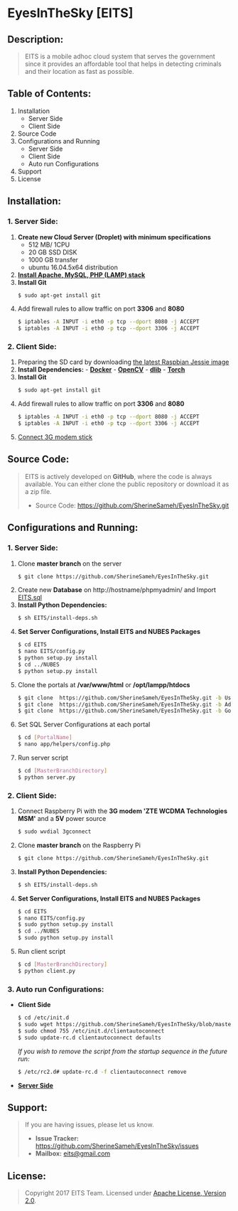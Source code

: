 # EyesInTheSky [EITS]
## Description:
>EITS is a mobile adhoc cloud system that serves the government since it provides an affordable tool that helps in detecting criminals and their location as fast as possible.

## Table of Contents:
1. Installation
      * Server Side
      * Client Side
2. Source Code
3. Configurations and Running
      * Server Side
      * Client Side
      * Auto run Configurations
4. Support
5. License

## Installation:
### 1. Server Side:
1. **Create new Cloud Server (Droplet) with minimum specifications**
    * 512 MB/ 1CPU
    * 20 GB SSD DISK
    * 1000 GB transfer
    * ubuntu 16.04.5x64 distribution
2. [**Install Apache, MySQL, PHP (LAMP) stack**](https://www.digitalocean.com/community/tutorials/how-to-install-linux-apache-mysql-php-lamp-stack-on-ubuntu-16-04)
3. **Install Git**
      ```bash
      $ sudo apt-get install git
      ```
4. Add firewall rules to allow traffic on port **3306** and **8080**
      ```bash
      $ iptables -A INPUT -i eth0 -p tcp --dport 8080 -j ACCEPT
      $ iptables -A INPUT -i eth0 -p tcp --dport 3306 -j ACCEPT
      ```  

### 2. Client Side:
1. Preparing the SD card by downloading [the latest Raspbian Jessie image](https://www.raspberrypi.org/downloads/raspbian/)
2. **Install Dependencies:**
       - **[Docker](https://blog.alexellis.io/getting-started-with-docker-on-raspberry-pi/)**
       - **[OpenCV](http://www.pyimagesearch.com/2015/07/27/installing-opencv-3-0-for-both-python-2-7-and-python-3-on-your-raspberry-pi-2/)**
       - **[dlib](http://www.pyimagesearch.com/2017/03/27/how-to-install-dlib/)**
       - **[Torch](http://torch.ch/docs/getting-started.html#_)**
3. **Install Git**
      ```bash
      $ sudo apt-get install git
      ```
4. Add firewall rules to allow traffic on port **3306** and **8080**
      ```bash
      $ iptables -A INPUT -i eth0 -p tcp --dport 8080 -j ACCEPT
      $ iptables -A INPUT -i eth0 -p tcp --dport 3306 -j ACCEPT
      ```  
5. [Connect 3G modem stick](https://www.thefanclub.co.za/how-to/how-setup-usb-3g-modem-raspberry-pi-using-usbmodeswitch-and-wvdial)

## Source Code:
>EITS is actively developed on **GitHub**, where the code is always available.
You can either clone the public repository or download it as a zip file.
> - Source Code: https://github.com/SherineSameh/EyesInTheSky.git

## Configurations and Running:
### 1. Server Side:
1. Clone **master branch** on the server
    ```bash
    $ git clone https://github.com/SherineSameh/EyesInTheSky.git
    ```
2. Create new **Database** on http://hostname/phpmyadmin/ and Import [EITS.sql](https://github.com/SherineSameh/EyesInTheSky/blob/master/EITS.sql)
3. **Install Python Dependencies:**
    ```bash
    $ sh EITS/install-deps.sh
    ```
4. **Set Server Configurations, Install EITS and NUBES Packages**
    ```bash
    $ cd EITS
    $ nano EITS/config.py
    $ python setup.py install
    $ cd ../NUBES
    $ python setup.py install
    ```
5. Clone the portals at **/var/www/html** or **/opt/lampp/htdocs**
    ```bash
    $ git clone  https://github.com/SherineSameh/EyesInTheSky.git -b Users
    $ git clone  https://github.com/SherineSameh/EyesInTheSky.git -b Administration
    $ git clone  https://github.com/SherineSameh/EyesInTheSky.git -b Government
    ```
6. Set SQL Server Configurations at each portal
    ```bash
    $ cd [PortalName]
    $ nano app/helpers/config.php
    ```
7. Run server script
    ```bash
    $ cd [MasterBranchDirectory]
    $ python server.py
    ```
### 2. Client Side:
1. Connect Raspberry Pi with the **3G modem 'ZTE WCDMA Technologies MSM'** and a **5V** power source
    ```bash
    $ sudo wvdial 3gconnect
    ```
2. Clone **master branch** on the Raspberry Pi
    ```bash
    $ git clone https://github.com/SherineSameh/EyesInTheSky.git
    ```
2. **Install Python Dependencies:**
    ```bash
    $ sh EITS/install-deps.sh
    ```
3. **Set Server Configurations, Install EITS and NUBES Packages**
    ```bash
    $ cd EITS
    $ nano EITS/config.py
    $ sudo python setup.py install
    $ cd ../NUBES
    $ sudo python setup.py install
    ```
4. Run client script
    ```bash
    $ cd [MasterBranchDirectory]
    $ python client.py
    ```
### 3. Auto run Configurations:
  - **Client Side**
    ```bash  
    $ cd /etc/init.d
    $ sudo wget https://github.com/SherineSameh/EyesInTheSky/blob/master/clientautoconnect
    $ sudo chmod 755 /etc/init.d/clientautoconnect
    $ sudo update-rc.d clientautoconnect defaults
    ```
     *If you wish to remove the script from the startup sequence in the future run:*

    ```bash
    $ /etc/rc2.d# update-rc.d -f clientautoconnect remove
    ```
  - [**Server Side**](https://www.digitalocean.com/community/tutorials/how-to-install-and-use-screen-on-an-ubuntu-cloud-server)
 

## Support:
>If you are having issues, please let us know.
> - **Issue Tracker:** https://github.com/SherineSameh/EyesInTheSky/issues
> - **Mailbox:** eits@gmail.com

## License:
>Copyright 2017 EITS Team.
>Licensed under [Apache License, Version 2.0](http://www.apache.org/licenses/LICENSE-2.0).
